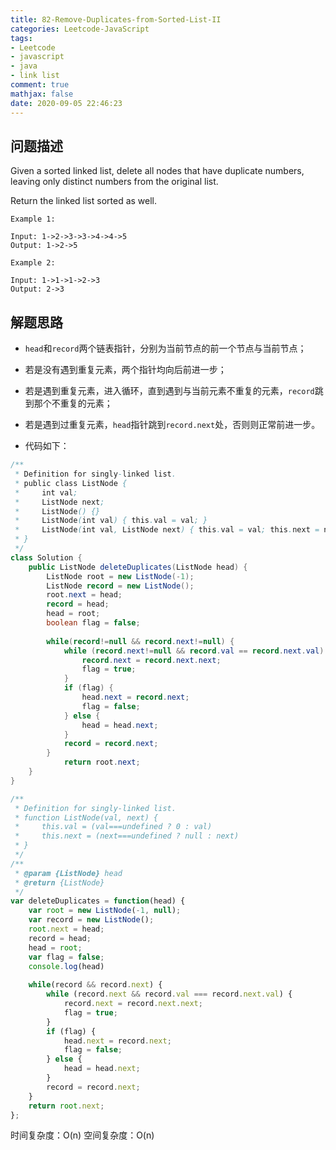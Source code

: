 ```yaml
---
title: 82-Remove-Duplicates-from-Sorted-List-II
categories: Leetcode-JavaScript
tags: 
- Leetcode
- javascript
- java
- link list
comment: true
mathjax: false
date: 2020-09-05 22:46:23
---
```


## 问题描述

Given a sorted linked list, delete all nodes that have duplicate numbers, leaving only distinct numbers from the original list.

Return the linked list sorted as well.

```
Example 1:

Input: 1->2->3->3->4->4->5
Output: 1->2->5
```
<!--more-->

```
Example 2:

Input: 1->1->1->2->3
Output: 2->3
```

## 解题思路

- `head`和`record`两个链表指针，分别为当前节点的前一个节点与当前节点；
- 若是没有遇到重复元素，两个指针均向后前进一步；
- 若是遇到重复元素，进入循环，直到遇到与当前元素不重复的元素，`record`跳到那个不重复的元素；
- 若是遇到过重复元素，`head`指针跳到`record.next`处，否则则正常前进一步。

- 代码如下：

```Java
/**
 * Definition for singly-linked list.
 * public class ListNode {
 *     int val;
 *     ListNode next;
 *     ListNode() {}
 *     ListNode(int val) { this.val = val; }
 *     ListNode(int val, ListNode next) { this.val = val; this.next = next; }
 * }
 */
class Solution {
    public ListNode deleteDuplicates(ListNode head) {
        ListNode root = new ListNode(-1);
        ListNode record = new ListNode();
        root.next = head;
        record = head;
        head = root;
        boolean flag = false;
        
        while(record!=null && record.next!=null) {
            while (record.next!=null && record.val == record.next.val) {
                record.next = record.next.next;
                flag = true;
            }
            if (flag) {
                head.next = record.next;
                flag = false;
            } else {
                head = head.next;
            }
            record = record.next;
        }
            return root.next;
    }
}

```

```javascript
/**
 * Definition for singly-linked list.
 * function ListNode(val, next) {
 *     this.val = (val===undefined ? 0 : val)
 *     this.next = (next===undefined ? null : next)
 * }
 */
/**
 * @param {ListNode} head
 * @return {ListNode}
 */
var deleteDuplicates = function(head) {
    var root = new ListNode(-1, null);
    var record = new ListNode();
    root.next = head;
    record = head;
    head = root;
    var flag = false;
    console.log(head)
    
    while(record && record.next) {
        while (record.next && record.val === record.next.val) {
            record.next = record.next.next;
            flag = true;
        }
        if (flag) {
            head.next = record.next;
            flag = false;
        } else {
            head = head.next;
        }
        record = record.next;
    }
    return root.next;
};
```
时间复杂度：O(n)
空间复杂度：O(n)

